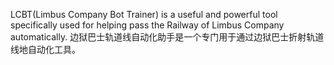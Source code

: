 LCBT(Limbus Company Bot Trainer) is a useful and powerful tool specifically used for helping pass the Railway of Limbus Company automatically. 边狱巴士轨道线自动化助手是一个专门用于通过边狱巴士折射轨道线地自动化工具。
